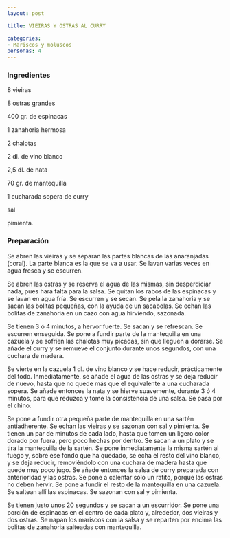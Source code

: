 ```yaml
---
layout: post

title: VIEIRAS Y OSTRAS AL CURRY

categories:
- Mariscos y moluscos
personas: 4 
---
```

<h3>Ingredientes</h3>
8 vieiras

8 ostras grandes

400 gr. de espinacas

1 zanahoria hermosa

2 chalotas

2 dl. de vino blanco

2,5 dl. de nata

70 gr. de mantequilla

1 cucharada sopera de curry

sal

pimienta.

<h3>Preparación</h3>
Se abren las vieiras y se separan las partes blancas de las anaranjadas (coral). La parte blanca es la que se va a usar. Se lavan varias veces en agua fresca y se escurren.

Se abren las ostras y se reserva el agua de las mismas, sin desperdiciar nada, pues hará falta para la salsa. Se quitan los rabos de las espinacas y se lavan en agua fría. Se escurren y se secan. Se pela la zanahoria y se sacan las bolitas pequeñas, con la ayuda de un sacabolas. Se echan las bolitas de zanahoria en un cazo con agua hirviendo, sazonada.

Se tienen 3 ó 4 minutos, a hervor fuerte. Se sacan y se refrescan. Se escurren enseguida. Se pone a fundir parte de la mantequilla en una cazuela y se sofríen las chalotas muy picadas, sin que lleguen a dorarse. Se añade el curry y se remueve el conjunto durante unos segundos, con una cuchara de madera.

Se vierte en la cazuela 1 dl. de vino blanco y se hace reducir, prácticamente del todo. Inmediatamente, se añade el agua de las ostras y se deja reducir de nuevo, hasta que no quede más que el equivalente a una cucharada sopera. Se añade entonces la nata y se hierve suavemente, durante 3 ó 4 minutos, para que reduzca y tome la consistencia de una salsa. Se pasa por el chino.

Se pone a fundir otra pequeña parte de mantequilla en una sartén antiadherente. Se echan las vieiras y se sazonan con sal y pimienta. Se tienen un par de minutos de cada lado, hasta que tomen un ligero color dorado por fuera, pero poco hechas por dentro. Se sacan a un plato y se tira la mantequilla de la sartén. Se pone inmediatamente la misma sartén al fuego y, sobre ese fondo que ha quedado, se echa el resto del vino blanco, y se deja reducir, removiéndolo con una cuchara de madera hasta que quede muy poco jugo. Se añade entonces la salsa de curry preparada con anterioridad y las ostras. Se pone a calentar sólo un ratito, porque las ostras no deben hervir. Se pone a fundir el resto de la mantequilla en una cazuela. Se saltean allí las espinacas. Se sazonan con sal y pimienta.

Se tienen justo unos 20 segundos y se sacan a un escurridor. Se pone una porción de espinacas en el centro de cada plato y, alrededor, dos vieiras y dos ostras. Se napan los mariscos con la salsa y se reparten por encima las bolitas de zanahoria salteadas con mantequilla.